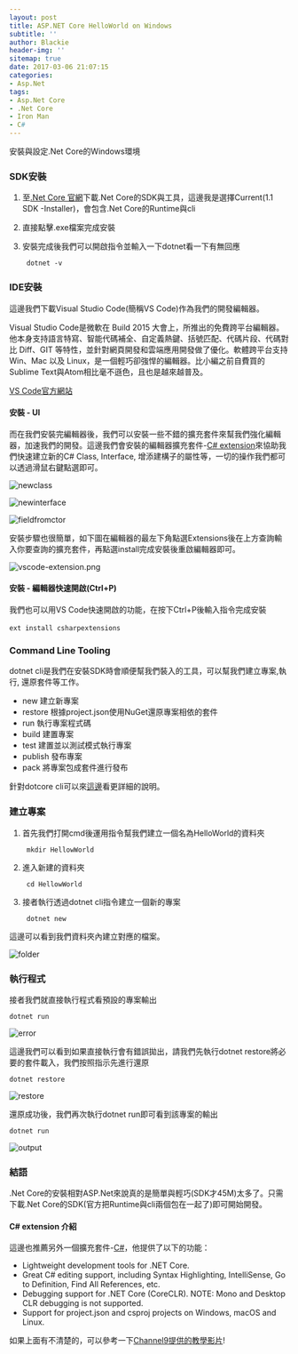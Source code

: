 ```yaml
---
layout: post
title: ASP.NET Core HelloWorld on Windows
subtitle: ''
author: Blackie
header-img: ''
sitemap: true
date: 2017-03-06 21:07:15
categories:
- Asp.Net
tags: 
- Asp.Net Core
- .Net Core
- Iron Man
- C#
---
```


安裝與設定.Net Core的Windows環境

<!-- More -->

### SDK安裝 ###

1. 至[.Net Core 官網](https://www.microsoft.com/net/download/core)下載.Net Core的SDK與工具，這邊我是選擇Current(1.1 SDK -Installer)，會包含.Net Core的Runtime與cli
2. 直接點擊.exe檔案完成安裝
3. 安裝完成後我們可以開啟指令並輸入一下dotnet看一下有無回應

        dotnet -v

### IDE安裝 ###

這邊我們下載Visual Studio Code(簡稱VS Code)作為我們的開發編輯器。

Visual Studio Code是微軟在 Build 2015 大會上，所推出的免費跨平台編輯器。他本身支持語言特寫、智能代碼補全、自定義熱鍵、括號匹配、代碼片段、代碼對比 Diff、GIT 等特性，並針對網頁開發和雲端應用開發做了優化。軟體跨平台支持 Win、Mac 以及 Linux，是一個輕巧卻強悍的編輯器。比小編之前自費買的Sublime Text與Atom相比毫不遜色，且也是越來越普及。

[VS Code官方網站](https://code.visualstudio.com/)

#### 安裝 - UI ####

而在我們安裝完編輯器後，我們可以安裝一些不錯的擴充套件來幫我們強化編輯器，加速我們的開發。這邊我們會安裝的編輯器擴充套件-[C# extension](https://marketplace.visualstudio.com/items?itemName=jchannon.csharpextensions)來協助我們快速建立新的C# Class, Interface, 增添建構子的屬性等，一切的操作我們都可以透過滑鼠右鍵點選即可。

![newclass](newclass.gif)

![newinterface](newinterface.gif)

![fieldfromctor](fieldfromctor.gif)

安裝步驟也很簡單，如下圖在編輯器的最左下角點選Extensions後在上方查詢輸入你要查詢的擴充套件，再點選install完成安裝後重啟編輯器即可。

![vscode-extension.png](vscode-extension.png)

#### 安裝 - 編輯器快速開啟(Ctrl+P) ####

我們也可以用VS Code快速開啟的功能，在按下Ctrl+P後輸入指令完成安裝

    ext install csharpextensions　

### Command Line Tooling ###

dotnet cli是我們在安裝SDK時會順便幫我們裝入的工具，可以幫我們建立專案,執行, 還原套件等工作。

- new 
    建立新專案
- restore
    根據project.json使用NuGet還原專案相依的套件
- run
    執行專案程式碼
- build
    建置專案
- test
    建置並以測試模式執行專案
- publish
    發布專案
- pack
    將專案包成套件進行發布

針對dotcore cli可以來[這邊](https://github.com/dotnet/cli/)看更詳細的說明。

### 建立專案 ###

1. 首先我們打開cmd後運用指令幫我們建立一個名為HelloWorld的資料夾

        mkdir HellowWorld

2. 進入新建的資料夾

        cd HellowWorld

3. 接者執行透過dotnet cli指令建立一個新的專案

        dotnet new

這邊可以看到我們資料夾內建立對應的檔案。

![folder](folder.png)

### 執行程式 ###

接者我們就直接執行程式看預設的專案輸出

    dotnet run

![error](error.png)

這邊我們可以看到如果直接執行會有錯誤拋出，請我們先執行dotnet restore將必要的套件載入，我們按照指示先進行還原

    dotnet restore

![restore](restore.png)

還原成功後，我們再次執行dotnet run即可看到該專案的輸出

    dotnet run

![output](output.png)

### 結語 ###

.Net Core的安裝相對ASP.Net來說真的是簡單與輕巧(SDK才45M)太多了。只需下載.Net Core的SDK(官方把Runtime與cli兩個包在一起了)即可開始開發。

#### C# extension 介紹 ####

這邊也推薦另外一個擴充套件-[C#](https://marketplace.visualstudio.com/items?itemName=ms-vscode.csharp)，他提供了以下的功能：

- Lightweight development tools for .NET Core.
- Great C# editing support, including Syntax Highlighting, IntelliSense, Go to Definition, Find All References, etc.
- Debugging support for .NET Core (CoreCLR). NOTE: Mono and Desktop CLR debugging is not supported.
- Support for project.json and csproj projects on Windows, macOS and Linux.

如果上面有不清楚的，可以參考一下[Channel9提供的教學影片](https://channel9.msdn.com/Blogs/dotnet/Get-started-with-VS-Code-using-CSharp-and-NET-Core)!

